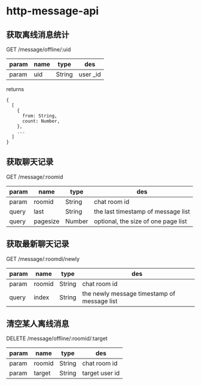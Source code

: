 # http-message-api

## 获取离线消息统计
GET /message/offline/:uid

param|name|type|des
-----|----|----|---
param|uid|String|user _id

returns
```
{
  [
    {
      from: String,
      count: Number,
    },
    ...
  ]
}
```

## 获取聊天记录
GET /message/:roomid

param|name|type|des
-----|----|----|---
param|roomid|String|chat room id
query|last|String|the last timestamp of message list
query|pagesize|Number|optional, the size of one page list

## 获取最新聊天记录
GET /message/:roomdi/newly

param|name|type|des
-----|----|----|---
param|roomid|String|chat room id
query|index|String|the newly message timestamp of message list

## 清空某人离线消息
DELETE /message/offline/:roomid/:target

param|name|type|des
-----|----|----|---
param|roomid|String|chat room id
param|target|String|target user id